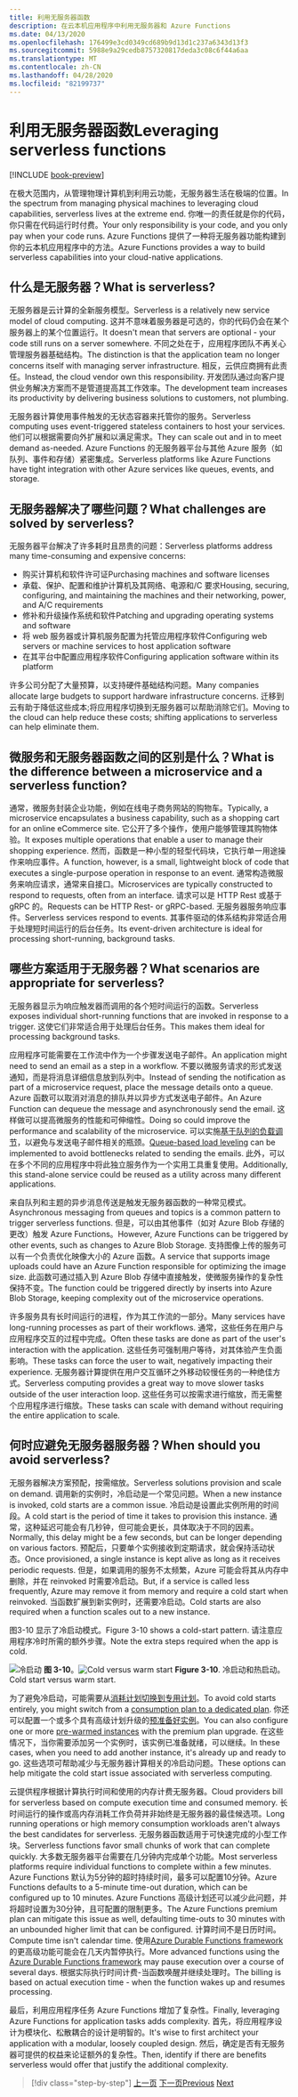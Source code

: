 ```yaml
---
title: 利用无服务器函数
description: 在云本机应用程序中利用无服务器和 Azure Functions
ms.date: 04/13/2020
ms.openlocfilehash: 176499e3cd0349cd689b9d13d1c237a6343d13f3
ms.sourcegitcommit: 5988e9a29cedb8757320817deda3c08c6f44a6aa
ms.translationtype: MT
ms.contentlocale: zh-CN
ms.lasthandoff: 04/28/2020
ms.locfileid: "82199737"
---
```

# <a name="leveraging-serverless-functions"></a><span data-ttu-id="6da9d-103">利用无服务器函数</span><span class="sxs-lookup"><span data-stu-id="6da9d-103">Leveraging serverless functions</span></span>

[!INCLUDE [book-preview](../../../includes/book-preview.md)]

<span data-ttu-id="6da9d-104">在极大范围内，从管理物理计算机到利用云功能，无服务器生活在极端的位置。</span><span class="sxs-lookup"><span data-stu-id="6da9d-104">In the spectrum from managing physical machines to leveraging cloud capabilities, serverless lives at the extreme end.</span></span> <span data-ttu-id="6da9d-105">你唯一的责任就是你的代码，你只需在代码运行时付费。</span><span class="sxs-lookup"><span data-stu-id="6da9d-105">Your only responsibility is your code, and you only pay when your code runs.</span></span> <span data-ttu-id="6da9d-106">Azure Functions 提供了一种将无服务器功能构建到你的云本机应用程序中的方法。</span><span class="sxs-lookup"><span data-stu-id="6da9d-106">Azure Functions provides a way to build serverless capabilities into your cloud-native applications.</span></span>

## <a name="what-is-serverless"></a><span data-ttu-id="6da9d-107">什么是无服务器？</span><span class="sxs-lookup"><span data-stu-id="6da9d-107">What is serverless?</span></span>

<span data-ttu-id="6da9d-108">无服务器是云计算的全新服务模型。</span><span class="sxs-lookup"><span data-stu-id="6da9d-108">Serverless is a relatively new service model of cloud computing.</span></span> <span data-ttu-id="6da9d-109">这并不意味着服务器是可选的，你的代码仍会在某个服务器上的某个位置运行。</span><span class="sxs-lookup"><span data-stu-id="6da9d-109">It doesn't mean that servers are optional - your code still runs on a server somewhere.</span></span> <span data-ttu-id="6da9d-110">不同之处在于，应用程序团队不再关心管理服务器基础结构。</span><span class="sxs-lookup"><span data-stu-id="6da9d-110">The distinction is that the application team no longer concerns itself with managing server infrastructure.</span></span> <span data-ttu-id="6da9d-111">相反，云供应商拥有此责任。</span><span class="sxs-lookup"><span data-stu-id="6da9d-111">Instead, the cloud vendor own this responsibility.</span></span> <span data-ttu-id="6da9d-112">开发团队通过向客户提供业务解决方案而不是管道提高其工作效率。</span><span class="sxs-lookup"><span data-stu-id="6da9d-112">The development team increases its productivity by delivering business solutions to customers, not plumbing.</span></span>

<span data-ttu-id="6da9d-113">无服务器计算使用事件触发的无状态容器来托管你的服务。</span><span class="sxs-lookup"><span data-stu-id="6da9d-113">Serverless computing uses event-triggered stateless containers to host your services.</span></span> <span data-ttu-id="6da9d-114">他们可以根据需要向外扩展和以满足需求。</span><span class="sxs-lookup"><span data-stu-id="6da9d-114">They can scale out and in to meet demand as-needed.</span></span> <span data-ttu-id="6da9d-115">Azure Functions 的无服务器平台与其他 Azure 服务（如队列、事件和存储）紧密集成。</span><span class="sxs-lookup"><span data-stu-id="6da9d-115">Serverless platforms like Azure Functions have tight integration with other Azure services like queues, events, and storage.</span></span>

## <a name="what-challenges-are-solved-by-serverless"></a><span data-ttu-id="6da9d-116">无服务器解决了哪些问题？</span><span class="sxs-lookup"><span data-stu-id="6da9d-116">What challenges are solved by serverless?</span></span>

<span data-ttu-id="6da9d-117">无服务器平台解决了许多耗时且昂贵的问题：</span><span class="sxs-lookup"><span data-stu-id="6da9d-117">Serverless platforms address many time-consuming and expensive concerns:</span></span>

- <span data-ttu-id="6da9d-118">购买计算机和软件许可证</span><span class="sxs-lookup"><span data-stu-id="6da9d-118">Purchasing machines and software licenses</span></span>
- <span data-ttu-id="6da9d-119">承载、保护、配置和维护计算机及其网络、电源和/C 要求</span><span class="sxs-lookup"><span data-stu-id="6da9d-119">Housing, securing, configuring, and maintaining the machines and their networking, power, and A/C requirements</span></span>
- <span data-ttu-id="6da9d-120">修补和升级操作系统和软件</span><span class="sxs-lookup"><span data-stu-id="6da9d-120">Patching and upgrading operating systems and software</span></span>
- <span data-ttu-id="6da9d-121">将 web 服务器或计算机服务配置为托管应用程序软件</span><span class="sxs-lookup"><span data-stu-id="6da9d-121">Configuring web servers or machine services to host application software</span></span>
- <span data-ttu-id="6da9d-122">在其平台中配置应用程序软件</span><span class="sxs-lookup"><span data-stu-id="6da9d-122">Configuring application software within its platform</span></span>

<span data-ttu-id="6da9d-123">许多公司分配了大量预算，以支持硬件基础结构问题。</span><span class="sxs-lookup"><span data-stu-id="6da9d-123">Many companies allocate large budgets to support hardware infrastructure concerns.</span></span> <span data-ttu-id="6da9d-124">迁移到云有助于降低这些成本;将应用程序切换到无服务器可以帮助消除它们。</span><span class="sxs-lookup"><span data-stu-id="6da9d-124">Moving to the cloud can help reduce these costs; shifting applications to serverless can help eliminate them.</span></span>

## <a name="what-is-the-difference-between-a-microservice-and-a-serverless-function"></a><span data-ttu-id="6da9d-125">微服务和无服务器函数之间的区别是什么？</span><span class="sxs-lookup"><span data-stu-id="6da9d-125">What is the difference between a microservice and a serverless function?</span></span>

<span data-ttu-id="6da9d-126">通常，微服务封装企业功能，例如在线电子商务网站的购物车。</span><span class="sxs-lookup"><span data-stu-id="6da9d-126">Typically, a microservice encapsulates a business capability, such as a shopping cart for an online eCommerce site.</span></span> <span data-ttu-id="6da9d-127">它公开了多个操作，使用户能够管理其购物体验。</span><span class="sxs-lookup"><span data-stu-id="6da9d-127">It exposes multiple operations that enable a user to manage their shopping experience.</span></span> <span data-ttu-id="6da9d-128">然而，函数是一种小型的轻型代码块，它执行单一用途操作来响应事件。</span><span class="sxs-lookup"><span data-stu-id="6da9d-128">A function, however, is a small, lightweight block of code that executes a single-purpose operation in response to an event.</span></span>
<span data-ttu-id="6da9d-129">通常构造微服务来响应请求，通常来自接口。</span><span class="sxs-lookup"><span data-stu-id="6da9d-129">Microservices are typically constructed to respond to requests, often from an interface.</span></span> <span data-ttu-id="6da9d-130">请求可以是 HTTP Rest 或基于 gRPC 的。</span><span class="sxs-lookup"><span data-stu-id="6da9d-130">Requests can be HTTP Rest- or gRPC-based.</span></span> <span data-ttu-id="6da9d-131">无服务器服务响应事件。</span><span class="sxs-lookup"><span data-stu-id="6da9d-131">Serverless services respond to events.</span></span> <span data-ttu-id="6da9d-132">其事件驱动的体系结构非常适合用于处理短时间运行的后台任务。</span><span class="sxs-lookup"><span data-stu-id="6da9d-132">Its event-driven architecture is ideal for processing short-running, background tasks.</span></span>

## <a name="what-scenarios-are-appropriate-for-serverless"></a><span data-ttu-id="6da9d-133">哪些方案适用于无服务器？</span><span class="sxs-lookup"><span data-stu-id="6da9d-133">What scenarios are appropriate for serverless?</span></span>

<span data-ttu-id="6da9d-134">无服务器显示为响应触发器而调用的各个短时间运行的函数。</span><span class="sxs-lookup"><span data-stu-id="6da9d-134">Serverless exposes individual short-running functions that are invoked in response to a trigger.</span></span> <span data-ttu-id="6da9d-135">这使它们非常适合用于处理后台任务。</span><span class="sxs-lookup"><span data-stu-id="6da9d-135">This makes them ideal for processing background tasks.</span></span>

<span data-ttu-id="6da9d-136">应用程序可能需要在工作流中作为一个步骤发送电子邮件。</span><span class="sxs-lookup"><span data-stu-id="6da9d-136">An application might need to send an email as a step in a workflow.</span></span> <span data-ttu-id="6da9d-137">不要以微服务请求的形式发送通知，而是将消息详细信息放到队列中。</span><span class="sxs-lookup"><span data-stu-id="6da9d-137">Instead of sending the notification as part of a microservice request, place the message details onto a queue.</span></span> <span data-ttu-id="6da9d-138">Azure 函数可以取消对消息的排队并以异步方式发送电子邮件。</span><span class="sxs-lookup"><span data-stu-id="6da9d-138">An Azure Function can dequeue the message and asynchronously send the email.</span></span> <span data-ttu-id="6da9d-139">这样做可以提高微服务的性能和可伸缩性。</span><span class="sxs-lookup"><span data-stu-id="6da9d-139">Doing so could improve the performance and scalability of the microservice.</span></span> <span data-ttu-id="6da9d-140">可以实施[基于队列的负载调节](https://docs.microsoft.com/azure/architecture/patterns/queue-based-load-leveling)，以避免与发送电子邮件相关的瓶颈。</span><span class="sxs-lookup"><span data-stu-id="6da9d-140">[Queue-based load leveling](https://docs.microsoft.com/azure/architecture/patterns/queue-based-load-leveling) can be implemented to avoid bottlenecks related to sending the emails.</span></span> <span data-ttu-id="6da9d-141">此外，可以在多个不同的应用程序中将此独立服务作为一个实用工具重复使用。</span><span class="sxs-lookup"><span data-stu-id="6da9d-141">Additionally, this stand-alone service could be reused as a utility across many different applications.</span></span>

<span data-ttu-id="6da9d-142">来自队列和主题的异步消息传送是触发无服务器函数的一种常见模式。</span><span class="sxs-lookup"><span data-stu-id="6da9d-142">Asynchronous messaging from queues and topics is a common pattern to trigger serverless functions.</span></span> <span data-ttu-id="6da9d-143">但是，可以由其他事件（如对 Azure Blob 存储的更改）触发 Azure Functions。</span><span class="sxs-lookup"><span data-stu-id="6da9d-143">However, Azure Functions can be triggered by other events, such as changes to Azure Blob Storage.</span></span> <span data-ttu-id="6da9d-144">支持图像上传的服务可以有一个负责优化映像大小的 Azure 函数。</span><span class="sxs-lookup"><span data-stu-id="6da9d-144">A service that supports image uploads could have an Azure Function responsible for optimizing the image size.</span></span> <span data-ttu-id="6da9d-145">此函数可通过插入到 Azure Blob 存储中直接触发，使微服务操作的复杂性保持不变。</span><span class="sxs-lookup"><span data-stu-id="6da9d-145">The function could be triggered directly by inserts into Azure Blob Storage, keeping complexity out of the microservice operations.</span></span>

<span data-ttu-id="6da9d-146">许多服务具有长时间运行的进程，作为其工作流的一部分。</span><span class="sxs-lookup"><span data-stu-id="6da9d-146">Many services have long-running processes as part of their workflows.</span></span> <span data-ttu-id="6da9d-147">通常，这些任务在用户与应用程序交互的过程中完成。</span><span class="sxs-lookup"><span data-stu-id="6da9d-147">Often these tasks are done as part of the user's interaction with the application.</span></span> <span data-ttu-id="6da9d-148">这些任务可强制用户等待，对其体验产生负面影响。</span><span class="sxs-lookup"><span data-stu-id="6da9d-148">These tasks can force the user to wait, negatively impacting their experience.</span></span> <span data-ttu-id="6da9d-149">无服务器计算提供在用户交互循环之外移动较慢任务的一种绝佳方式。</span><span class="sxs-lookup"><span data-stu-id="6da9d-149">Serverless computing provides a great way to move slower tasks outside of the user interaction loop.</span></span> <span data-ttu-id="6da9d-150">这些任务可以按需求进行缩放，而无需整个应用程序进行缩放。</span><span class="sxs-lookup"><span data-stu-id="6da9d-150">These tasks can scale with demand without requiring the entire application to scale.</span></span>

## <a name="when-should-you-avoid-serverless"></a><span data-ttu-id="6da9d-151">何时应避免无服务器服务器？</span><span class="sxs-lookup"><span data-stu-id="6da9d-151">When should you avoid serverless?</span></span>

<span data-ttu-id="6da9d-152">无服务器解决方案预配，按需缩放。</span><span class="sxs-lookup"><span data-stu-id="6da9d-152">Serverless solutions provision and scale on demand.</span></span> <span data-ttu-id="6da9d-153">调用新的实例时，冷启动是一个常见问题。</span><span class="sxs-lookup"><span data-stu-id="6da9d-153">When a new instance is invoked, cold starts are a common issue.</span></span> <span data-ttu-id="6da9d-154">冷启动是设置此实例所用的时间段。</span><span class="sxs-lookup"><span data-stu-id="6da9d-154">A cold start is the period of time it takes to provision this instance.</span></span> <span data-ttu-id="6da9d-155">通常，这种延迟可能会有几秒钟，但可能会更长，具体取决于不同的因素。</span><span class="sxs-lookup"><span data-stu-id="6da9d-155">Normally, this delay might be a few seconds, but can be longer depending on various factors.</span></span> <span data-ttu-id="6da9d-156">预配后，只要单个实例接收到定期请求，就会保持活动状态。</span><span class="sxs-lookup"><span data-stu-id="6da9d-156">Once provisioned, a single instance is kept alive as long as it receives periodic requests.</span></span> <span data-ttu-id="6da9d-157">但是，如果调用的服务不太频繁，Azure 可能会将其从内存中删除，并在 reinvoked 时需要冷启动。</span><span class="sxs-lookup"><span data-stu-id="6da9d-157">But, if a service is called less frequently, Azure may remove it from memory and require a cold start when reinvoked.</span></span> <span data-ttu-id="6da9d-158">当函数扩展到新实例时，还需要冷启动。</span><span class="sxs-lookup"><span data-stu-id="6da9d-158">Cold starts are also required when a function scales out to a new instance.</span></span>

<span data-ttu-id="6da9d-159">图3-10 显示了冷启动模式。</span><span class="sxs-lookup"><span data-stu-id="6da9d-159">Figure 3-10 shows a cold-start pattern.</span></span> <span data-ttu-id="6da9d-160">请注意应用程序冷时所需的额外步骤。</span><span class="sxs-lookup"><span data-stu-id="6da9d-160">Note the extra steps required when the app is cold.</span></span>

<span data-ttu-id="6da9d-161">![冷启动](./media/cold-start-warm-start.png)
**图 3-10**。</span><span class="sxs-lookup"><span data-stu-id="6da9d-161">![Cold versus warm start](./media/cold-start-warm-start.png)
**Figure 3-10**.</span></span> <span data-ttu-id="6da9d-162">冷启动和热启动。</span><span class="sxs-lookup"><span data-stu-id="6da9d-162">Cold start versus warm start.</span></span>

<span data-ttu-id="6da9d-163">为了避免冷启动，可能需要从[消耗计划切换到专用计划](https://azure.microsoft.com/blog/understanding-serverless-cold-start/)。</span><span class="sxs-lookup"><span data-stu-id="6da9d-163">To avoid cold starts entirely, you might switch from a [consumption plan to a dedicated plan](https://azure.microsoft.com/blog/understanding-serverless-cold-start/).</span></span> <span data-ttu-id="6da9d-164">你还可以配置一个或多个具有高级计划升级的[预准备好实例](https://docs.microsoft.com/azure/azure-functions/functions-premium-plan#pre-warmed-instances)。</span><span class="sxs-lookup"><span data-stu-id="6da9d-164">You can also configure one or more [pre-warmed instances](https://docs.microsoft.com/azure/azure-functions/functions-premium-plan#pre-warmed-instances) with the premium plan upgrade.</span></span> <span data-ttu-id="6da9d-165">在这些情况下，当你需要添加另一个实例时，该实例已准备就绪，可以继续。</span><span class="sxs-lookup"><span data-stu-id="6da9d-165">In these cases, when you need to add another instance, it's already up and ready to go.</span></span> <span data-ttu-id="6da9d-166">这些选项可帮助减少与无服务器计算相关的冷启动问题。</span><span class="sxs-lookup"><span data-stu-id="6da9d-166">These options can help mitigate the cold start issue associated with serverless computing.</span></span>

<span data-ttu-id="6da9d-167">云提供程序根据计算执行时间和使用的内存计费无服务器。</span><span class="sxs-lookup"><span data-stu-id="6da9d-167">Cloud providers bill for serverless based on compute execution time and consumed memory.</span></span> <span data-ttu-id="6da9d-168">长时间运行的操作或高内存消耗工作负荷并非始终是无服务器的最佳候选项。</span><span class="sxs-lookup"><span data-stu-id="6da9d-168">Long running operations or high memory consumption workloads aren't always the best candidates for serverless.</span></span> <span data-ttu-id="6da9d-169">无服务器函数适用于可快速完成的小型工作块。</span><span class="sxs-lookup"><span data-stu-id="6da9d-169">Serverless functions favor small chunks of work that can complete quickly.</span></span> <span data-ttu-id="6da9d-170">大多数无服务器平台需要在几分钟内完成单个功能。</span><span class="sxs-lookup"><span data-stu-id="6da9d-170">Most serverless platforms require individual functions to complete within a few minutes.</span></span> <span data-ttu-id="6da9d-171">Azure Functions 默认为5分钟的超时持续时间，最多可以配置10分钟。</span><span class="sxs-lookup"><span data-stu-id="6da9d-171">Azure Functions defaults to a 5-minute time-out duration, which can be configured up to 10 minutes.</span></span> <span data-ttu-id="6da9d-172">Azure Functions 高级计划还可以减少此问题，并将超时设置为30分钟，且可配置的限制更多。</span><span class="sxs-lookup"><span data-stu-id="6da9d-172">The Azure Functions premium plan can mitigate this issue as well, defaulting time-outs to 30 minutes with an unbounded higher limit that can be configured.</span></span> <span data-ttu-id="6da9d-173">计算时间不是日历时间。</span><span class="sxs-lookup"><span data-stu-id="6da9d-173">Compute time isn't calendar time.</span></span> <span data-ttu-id="6da9d-174">使用[Azure Durable Functions framework](https://docs.microsoft.com/azure/azure-functions/durable/durable-functions-overview?tabs=csharp)的更高级功能可能会在几天内暂停执行。</span><span class="sxs-lookup"><span data-stu-id="6da9d-174">More advanced functions using the [Azure Durable Functions framework](https://docs.microsoft.com/azure/azure-functions/durable/durable-functions-overview?tabs=csharp) may pause execution over a course of several days.</span></span> <span data-ttu-id="6da9d-175">根据实际执行时间计费-当函数唤醒并继续处理时。</span><span class="sxs-lookup"><span data-stu-id="6da9d-175">The billing is based on actual execution time - when the function wakes up and resumes processing.</span></span>

<span data-ttu-id="6da9d-176">最后，利用应用程序任务 Azure Functions 增加了复杂性。</span><span class="sxs-lookup"><span data-stu-id="6da9d-176">Finally, leveraging Azure Functions for application tasks adds complexity.</span></span> <span data-ttu-id="6da9d-177">首先，将应用程序设计为模块化、松散耦合的设计是明智的。</span><span class="sxs-lookup"><span data-stu-id="6da9d-177">It's wise to first architect your application with a modular, loosely coupled design.</span></span> <span data-ttu-id="6da9d-178">然后，确定是否有无服务器可提供的权益来论证额外的复杂性。</span><span class="sxs-lookup"><span data-stu-id="6da9d-178">Then, identify if there are benefits serverless would offer that justify the additional complexity.</span></span>

>[!div class="step-by-step"]
><span data-ttu-id="6da9d-179">[上一页](leverage-containers-orchestrators.md)
>[下一页](combine-containers-serverless-approaches.md)</span><span class="sxs-lookup"><span data-stu-id="6da9d-179">[Previous](leverage-containers-orchestrators.md)
[Next](combine-containers-serverless-approaches.md)</span></span>

